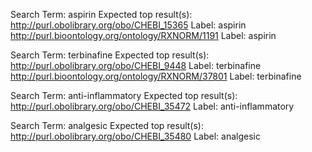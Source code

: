 Search Term: aspirin
Expected top result(s):
http://purl.obolibrary.org/obo/CHEBI_15365 Label: aspirin
http://purl.bioontology.org/ontology/RXNORM/1191 Label: aspirin

Search Term: terbinafine
Expected top result(s):
http://purl.obolibrary.org/obo/CHEBI_9448 Label: terbinafine
http://purl.bioontology.org/ontology/RXNORM/37801 Label: terbinafine

Search Term: anti-inflammatory
Expected top result(s):
http://purl.obolibrary.org/obo/CHEBI_35472 Label: anti-inflammatory

Search Term: analgesic
Expected top result(s):
http://purl.obolibrary.org/obo/CHEBI_35480 Label: analgesic
